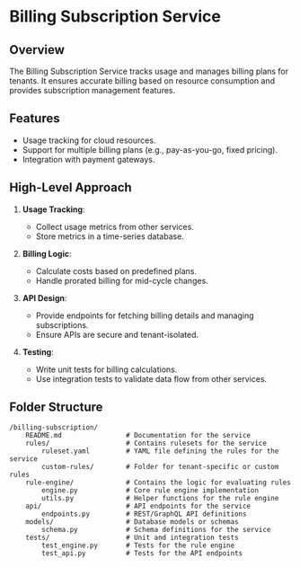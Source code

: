 # Billing Subscription Service

## Overview
The Billing Subscription Service tracks usage and manages billing plans for tenants. It ensures accurate billing based on resource consumption and provides subscription management features.

## Features
- Usage tracking for cloud resources.
- Support for multiple billing plans (e.g., pay-as-you-go, fixed pricing).
- Integration with payment gateways.

## High-Level Approach
1. **Usage Tracking**:
   - Collect usage metrics from other services.
   - Store metrics in a time-series database.

2. **Billing Logic**:
   - Calculate costs based on predefined plans.
   - Handle prorated billing for mid-cycle changes.

3. **API Design**:
   - Provide endpoints for fetching billing details and managing subscriptions.
   - Ensure APIs are secure and tenant-isolated.

4. **Testing**:
   - Write unit tests for billing calculations.
   - Use integration tests to validate data flow from other services.

## Folder Structure
```
/billing-subscription/
    README.md                # Documentation for the service
    rules/                   # Contains rulesets for the service
        ruleset.yaml         # YAML file defining the rules for the service
        custom-rules/        # Folder for tenant-specific or custom rules
    rule-engine/             # Contains the logic for evaluating rules
        engine.py            # Core rule engine implementation
        utils.py             # Helper functions for the rule engine
    api/                     # API endpoints for the service
        endpoints.py         # REST/GraphQL API definitions
    models/                  # Database models or schemas
        schema.py            # Schema definitions for the service
    tests/                   # Unit and integration tests
        test_engine.py       # Tests for the rule engine
        test_api.py          # Tests for the API endpoints
```